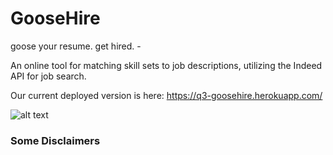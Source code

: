 # GooseHire
goose your resume. get hired. - 

An online tool for matching skill sets to job descriptions, utilizing the Indeed API for job search.

Our current deployed version is here: https://q3-goosehire.herokuapp.com/

![alt text](https://github.com/mehrimo/q3-goosehire/blob/master/app/public/images/goosehire-homepage.png?raw=true)

### Some Disclaimers